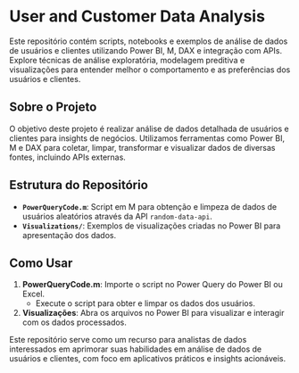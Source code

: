# User and Customer Data Analysis

Este repositório contém scripts, notebooks e exemplos de análise de dados de usuários e clientes utilizando Power BI, M, DAX e integração com APIs. Explore técnicas de análise exploratória, modelagem preditiva e visualizações para entender melhor o comportamento e as preferências dos usuários e clientes.

## Sobre o Projeto

O objetivo deste projeto é realizar análise de dados detalhada de usuários e clientes para insights de negócios. Utilizamos ferramentas como Power BI, M e DAX para coletar, limpar, transformar e visualizar dados de diversas fontes, incluindo APIs externas.

## Estrutura do Repositório

- **`PowerQueryCode.m`**: Script em M para obtenção e limpeza de dados de usuários aleatórios através da API `random-data-api`.
- **`Visualizations/`**: Exemplos de visualizações criadas no Power BI para apresentação dos dados.

## Como Usar

1. **PowerQueryCode.m**: Importe o script no Power Query do Power BI ou Excel.
    - Execute o script para obter e limpar os dados dos usuários.
2. **Visualizações**: Abra os arquivos no Power BI para visualizar e interagir com os dados processados.

Este repositório serve como um recurso para analistas de dados interessados em aprimorar suas habilidades em análise de dados de usuários e clientes, com foco em aplicativos práticos e insights acionáveis.

